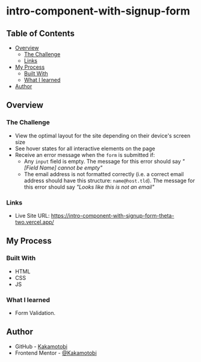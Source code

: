 # intro-component-with-signup-form

## Table of Contents
  - [Overview](#overview)
    - [The Challenge](#the-challenge)
    - [Links](#links)
  - [My Process](#my-process)
    - [Built With](#built-with)
    - [What I learned](#what-i-learned)
  - [Author](#author)

## Overview
### The Challenge
- View the optimal layout for the site depending on their device's screen size
- See hover states for all interactive elements on the page
- Receive an error message when the `form` is submitted if:
  - Any `input` field is empty. The message for this error should say *"[Field Name] cannot be empty"*
  - The email address is not formatted correctly (i.e. a correct email address should have this structure: `name@host.tld`). The message for this error should say *"Looks like this is not an email"*
### Links
  - Live Site URL: https://intro-component-with-signup-form-theta-two.vercel.app/

## My Process
### Built With
- HTML
- CSS
- JS
### What I learned
- Form Validation.

## Author
- GitHub - [Kakamotobi](https://github.com/Kakamotobi)
- Frontend Mentor - [@Kakamotobi](https://www.frontendmentor.io/profile/Kakamotobi)
